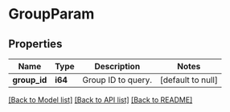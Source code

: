 # GroupParam

## Properties
Name | Type | Description | Notes
------------ | ------------- | ------------- | -------------
**group_id** | **i64** | Group ID to query. | [default to null]

[[Back to Model list]](../README.md#documentation-for-models) [[Back to API list]](../README.md#documentation-for-api-endpoints) [[Back to README]](../README.md)


